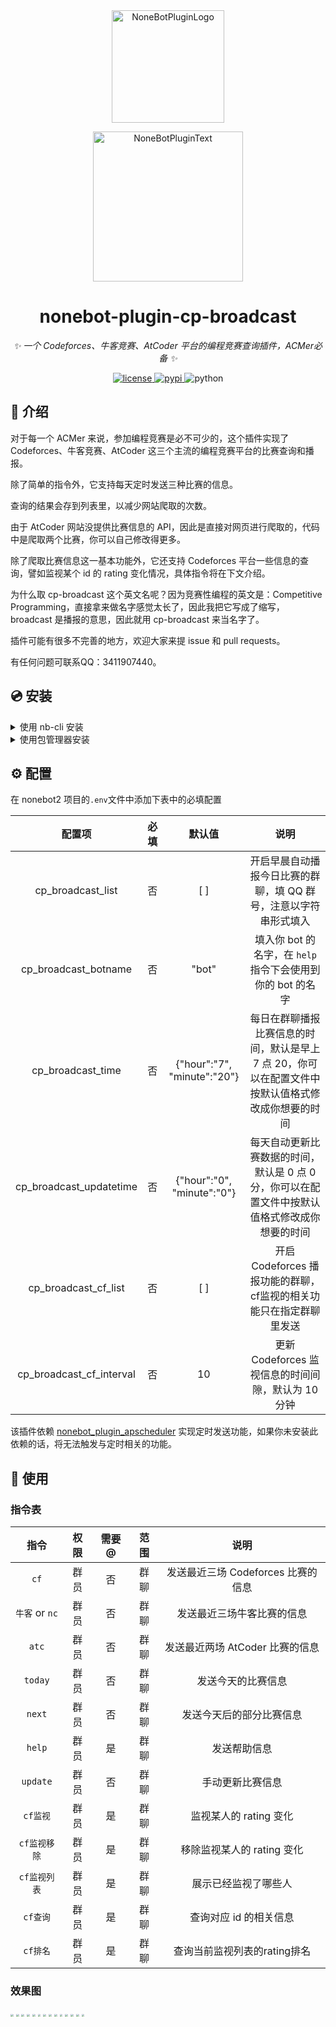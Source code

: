 <div align="center">
  <a href="https://v2.nonebot.dev/store"><img src="https://github.com/A-kirami/nonebot-plugin-template/blob/resources/nbp_logo.png" width="180" height="180" alt="NoneBotPluginLogo"></a>
  <br>
  <p><img src="https://github.com/A-kirami/nonebot-plugin-template/blob/resources/NoneBotPlugin.svg" width="240" alt="NoneBotPluginText"></p>
</div>

<div align="center">

# nonebot-plugin-cp-broadcast

_✨ 一个 Codeforces、牛客竞赛、AtCoder 平台的编程竞赛查询插件，ACMer必备 ✨_


<a href="./LICENSE">
    <img src="https://img.shields.io/github/license/HuParry/nonebot-plugin-cp-broadcast.svg" alt="license">
</a>
<a href="https://pypi.python.org/pypi/nonebot-plugin-cp-broadcast">
    <img src="https://img.shields.io/pypi/v/nonebot-plugin-cp-broadcast.svg" alt="pypi">
</a>
<img src="https://img.shields.io/badge/python-3.8+-blue.svg" alt="python">

</div>

## 📖 介绍

对于每一个 ACMer 来说，参加编程竞赛是必不可少的，这个插件实现了 Codeforces、牛客竞赛、AtCoder 这三个主流的编程竞赛平台的比赛查询和播报。

除了简单的指令外，它支持每天定时发送三种比赛的信息。

查询的结果会存到列表里，以减少网站爬取的次数。

由于 AtCoder 网站没提供比赛信息的 API，因此是直接对网页进行爬取的，代码中是爬取两个比赛，你可以自己修改得更多。

除了爬取比赛信息这一基本功能外，它还支持 Codeforces 平台一些信息的查询，譬如监视某个 id 的 rating 变化情况，具体指令将在下文介绍。

为什么取 cp-broadcast 这个英文名呢？因为竞赛性编程的英文是：Competitive Programming，直接拿来做名字感觉太长了，因此我把它写成了缩写，broadcast 是播报的意思，因此就用 cp-broadcast 来当名字了。

插件可能有很多不完善的地方，欢迎大家来提 issue 和 pull requests。 

有任何问题可联系QQ：3411907440。

## 💿 安装

<details>
<summary>使用 nb-cli 安装</summary>
在 nonebot2 项目的根目录下打开命令行, 输入以下指令即可安装

    nb plugin install nonebot-plugin-cp-broadcast

</details>

<details>
<summary>使用包管理器安装</summary>
在 nonebot2 项目的插件目录下, 打开命令行, 根据你使用的包管理器, 输入相应的安装命令

<details>
<summary>pip</summary>

    pip install nonebot-plugin-cp-broadcast
</details>
<details>
<summary>pdm</summary>

    pdm add nonebot-plugin-cp-broadcast
</details>
<details>
<summary>poetry</summary>

    poetry add nonebot-plugin-cp-broadcast
</details>
<details>
<summary>conda</summary>

    conda install nonebot-plugin-cp-broadcast
</details>

打开 nonebot2 项目根目录下的 `pyproject.toml` 文件, 在 `[tool.nonebot]` 部分追加写入

    plugins = ["nonebot_plugin_cp_broadcast"]

</details>

## ⚙️ 配置

在 nonebot2 项目的`.env`文件中添加下表中的必填配置

| 配置项 | 必填 | 默认值 | 说明 |
|:-----:|:----:|:----:|:----:|
| cp_broadcast_list | 否 | [ ] | 开启早晨自动播报今日比赛的群聊，填 QQ 群号，注意以字符串形式填入 |
| cp_broadcast_botname | 否 | "bot" | 填入你 bot 的名字，在 `help` 指令下会使用到你的 bot 的名字 |
| cp_broadcast_time | 否 | {"hour":"7", "minute":"20"} | 每日在群聊播报比赛信息的时间，默认是早上 7 点 20，你可以在配置文件中按默认值格式修改成你想要的时间 |
| cp_broadcast_updatetime | 否 | {"hour":"0", "minute":"0"} | 每天自动更新比赛数据的时间，默认是 0 点 0 分，你可以在配置文件中按默认值格式修改成你想要的时间 |
| cp_broadcast_cf_list | 否 | [ ] | 开启 Codeforces 播报功能的群聊，cf监视的相关功能只在指定群聊里发送 |
| cp_broadcast_cf_interval | 否 | 10 | 更新 Codeforces 监视信息的时间间隙，默认为 10 分钟 |


该插件依赖 [nonebot_plugin_apscheduler](https://github.com/nonebot/plugin-apscheduler) 实现定时发送功能，如果你未安装此依赖的话，将无法触发与定时相关的功能。

## 🎉 使用
### 指令表
|      指令      | 权限 | 需要@ | 范围 |           说明            |
|:------------:|:----:|:----:|:----:|:-----------------------:|
|     `cf`     | 群员 | 否 | 群聊 | 发送最近三场 Codeforces 比赛的信息 |
| `牛客` or `nc` | 群员 | 否 | 群聊 |      发送最近三场牛客比赛的信息      |
|    `atc`     | 群员 | 否 | 群聊 |  发送最近两场 AtCoder 比赛的信息   |
|   `today`    | 群员 | 否 | 群聊 |        发送今天的比赛信息        |
|    `next`    | 群员 | 否 | 群聊 |      发送今天后的部分比赛信息       |
|    `help`    | 群员 | 是 | 群聊 |         发送帮助信息          |
|   `update`   | 群员 | 否 | 群聊 |        手动更新比赛信息         |
|    `cf监视`    | 群员 | 是 | 群聊 |     监视某人的 rating 变化     |
|   `cf监视移除`   | 群员 | 是 | 群聊 |    移除监视某人的 rating 变化    |
|   `cf监视列表`   | 群员 | 是 | 群聊 |       展示已经监视了哪些人        |
|    `cf查询`    | 群员 | 是 | 群聊 |      查询对应 id 的相关信息      |
|    `cf排名`    | 群员 | 是 | 群聊 |    查询当前监视列表的rating排名    |


### 效果图
<img src="./docs/cf.JPG" style="zoom:30%;" />

<img src="./docs/nc.JPG" style="zoom:30%;" />

<img src="./docs/atc.JPG" style="zoom:30%;" />

<img src="./docs/today.JPG" style="zoom:30%;" />

<img src="./docs/next.JPG" style="zoom:30%;" />

<img src="./docs/help.JPG" style="zoom:30%;" />

<img src="./docs/update.JPG" style="zoom:30%;" />

<img src="./docs/cfjianshi.JPG" style="zoom:30%;" />

<img src="./docs/remove.png" style="zoom:30%;" />

<img src="./docs/cfjianshiliebiao.JPG" style="zoom:30%;" />

<img src="./docs/cfchaxun.JPG" style="zoom:30%;" />

<img src="./docs/cf_change.png" style="zoom:30%;" />

<img src="./docs/cf_change2.jpg" style="zoom:30%;" />

<img src="./docs/cf_paimin.JPG" style="zoom:30%;" />